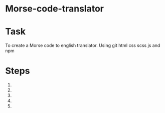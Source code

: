 # Morse-code-translator

Task 
====
To create a Morse code to english translator. Using git html css scss js and npm


Steps
=====
1. 
2. 
3. 
4. 
5. 